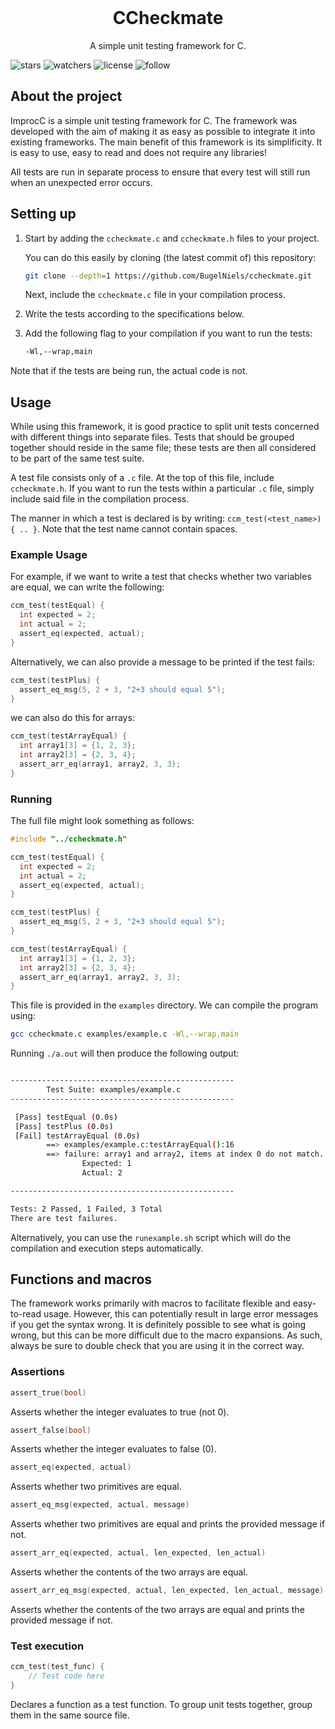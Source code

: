 <br />
<p align="center">
  <h1 align="center">CCheckmate</h1>

  <p align="center">
    A simple unit testing framework for C.
  </p>
</p>


![stars](https://img.shields.io/github/stars/bugelniels/ccheckmate.svg) ![watchers](https://img.shields.io/github/watchers/bugelniels/ccheckmate.svg) ![license](https://img.shields.io/github/license/bugelniels/ccheckmate.svg) ![follow](https://img.shields.io/github/followers/bugelniels.svg?style=social&label=Follow&maxAge=2592000)

## About the project

ImprocC is a simple unit testing framework for C. The framework was developed with the aim of making it as easy as possible to integrate it into existing frameworks. The main benefit of this framework is its simplificity. It is easy to use, easy to read and does not require any libraries!

All tests are run in separate process to ensure that every test will still run when an unexpected error occurs.

## Setting up

1. Start by adding the `ccheckmate.c` and `ccheckmate.h` files to your project.

    You can do this easily by cloning (the latest commit of) this repository:

    ```sh
    git clone --depth=1 https://github.com/BugelNiels/ccheckmate.git
    ```

    Next, include the `ccheckmate.c` file in your compilation process.

2. Write the tests according to the specifications below.
3. Add the following flag to your compilation if you want to run the tests:

    ```sh
    -Wl,--wrap,main
    ```

Note that if the tests are being run, the actual code is not.

## Usage

While using this framework, it is good practice to split unit tests concerned with different things into separate files. Tests that should be grouped together should reside in the same file; these tests are then all considered to be part of the same test suite.

A test file consists only of a `.c` file. At the top of this file, include `ccheckmate.h`. If you want to run the tests within a particular `.c` file, simply include said file in the compilation process.

The manner in which a test is declared is by writing: `ccm_test(<test_name>) { .. }`. Note that the test name cannot contain spaces.

### Example Usage

For example, if we want to write a test that checks whether two variables are equal, we can write the following:

```C
ccm_test(testEqual) {
  int expected = 2;
  int actual = 2;
  assert_eq(expected, actual);
}
```

Alternatively, we can also provide a message to be printed if the test fails:

```C
ccm_test(testPlus) {
  assert_eq_msg(5, 2 + 3, "2+3 should equal 5");
}
```

we can also do this for arrays:

```C
ccm_test(testArrayEqual) {
  int array1[3] = {1, 2, 3};
  int array2[3] = {2, 3, 4};
  assert_arr_eq(array1, array2, 3, 3);
}
```

### Running

The full file might look something as follows:

```C
#include "../ccheckmate.h"

ccm_test(testEqual) {
  int expected = 2;
  int actual = 2;
  assert_eq(expected, actual);
}

ccm_test(testPlus) {
  assert_eq_msg(5, 2 + 3, "2+3 should equal 5");
}

ccm_test(testArrayEqual) {
  int array1[3] = {1, 2, 3};
  int array2[3] = {2, 3, 4};
  assert_arr_eq(array1, array2, 3, 3);
}
```

This file is provided in the `examples` directory. We can compile the program using:

```sh
gcc ccheckmate.c examples/example.c -Wl,--wrap,main
```

Running `./a.out` will then produce the following output:
```sh

--------------------------------------------------
        Test Suite: examples/example.c
--------------------------------------------------

 [Pass] testEqual (0.0s)
 [Pass] testPlus (0.0s)
 [Fail] testArrayEqual (0.0s)
        ==> examples/example.c:testArrayEqual():16
        ==> failure: array1 and array2, items at index 0 do not match.
                Expected: 1
                Actual: 2

--------------------------------------------------

Tests: 2 Passed, 1 Failed, 3 Total
There are test failures.
```

Alternatively, you can use the `runexample.sh` script which will do the compilation and execution steps automatically.

## Functions and macros

The framework works primarily with macros to facilitate flexible and easy-to-read usage. However, this can potentially result in large error messages if you get the syntax wrong. It is definitely possible to see what is going wrong, but this can be more difficult due to the macro expansions. As such, always be sure to double check that you are using it in the correct way.

### Assertions

```C
assert_true(bool)
```
Asserts whether the integer evaluates to true (not 0).

```C
assert_false(bool)
```
Asserts whether the integer evaluates to false (0).

```C
assert_eq(expected, actual)
```
Asserts whether two primitives are equal.

```C
assert_eq_msg(expected, actual, message)
```
Asserts whether two primitives are equal and prints the provided message if not.


```C
assert_arr_eq(expected, actual, len_expected, len_actual)
```
Asserts whether the contents of the two arrays are equal.

```C
assert_arr_eq_msg(expected, actual, len_expected, len_actual, message)
```
Asserts whether the contents of the two arrays are equal and prints the provided message if not.

### Test execution

```C
ccm_test(test_func) {
    // Test code here
}
```
Declares a function as a test function. To group unit tests together, group them in the same source file.
